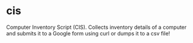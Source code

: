 # cis
Computer Inventory Script (CIS). Collects inventory details of a computer and submits it to a Google form using curl or dumps it to a csv file!
